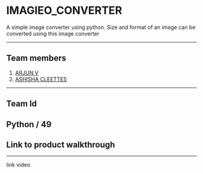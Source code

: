 # IMAGIEO_CONVERTER

A simple image converter using python. Size and format of an image can be converted using this image converter

-------------------------------------------
## Team members
1. [ARJUN V](https://github.com/arjunvaradiyill)
2. [ASHISHA CLEETTES](https://github.com/AshishaCleettes)

----------------------------

## Team Id

Python / 49
-----------------------------

## Link to product walkthrough
------------------------------
 link video
 

